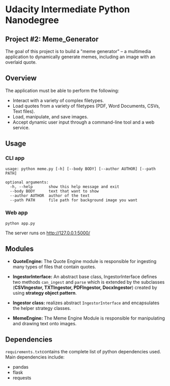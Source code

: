 # Udacity Intermediate Python Nanodegree

## Project #2: Meme_Generator

The goal of this project is to build a "meme generator" – a multimedia application to dynamically generate memes, including an image with an overlaid quote.

## Overview

The application must be able to perform the following:

- Interact with a variety of complex filetypes. 
- Load quotes from a variety of filetypes (PDF, Word Documents, CSVs, Text files).
- Load, manipulate, and save images.
- Accept dynamic user input through a command-line tool and a web service.


## Usage

### CLI app

```
usage: python meme.py [-h] [--body BODY] [--author AUTHOR] [--path PATH]

optional arguments:
  -h, --help       show this help message and exit
  --body BODY      text that want to show
  --author AUTHOR  author of the text
  --path PATH      file path for background image you want
```

### Web app

```
python app.py
```

The server runs on http://127.0.0.1:5000/

## Modules

- **QuoteEngine:** The Quote Engine module is responsible for ingesting many types of files that contain quotes. 

- **IngestorInterface:** An abstract base class, IngestorInterface defines two methods `can_ingest` and `parse` which is extended by the subclasses (**CSVIngestor, TXTIngestor, PDFIngestor, DocxIngestor**) created by using **strategy object pattern**.

- **Ingestor class:** realizes abstract `IngestorInterface` and encapsulates the helper strategy classes.

- **MemeEngine:** The Meme Engine Module is responsible for manipulating and drawing text onto images.

## Dependencies

`requirements.txt`contains the complete list of python dependencies used. Main dependencies include:

* pandas
* flask
* requests
